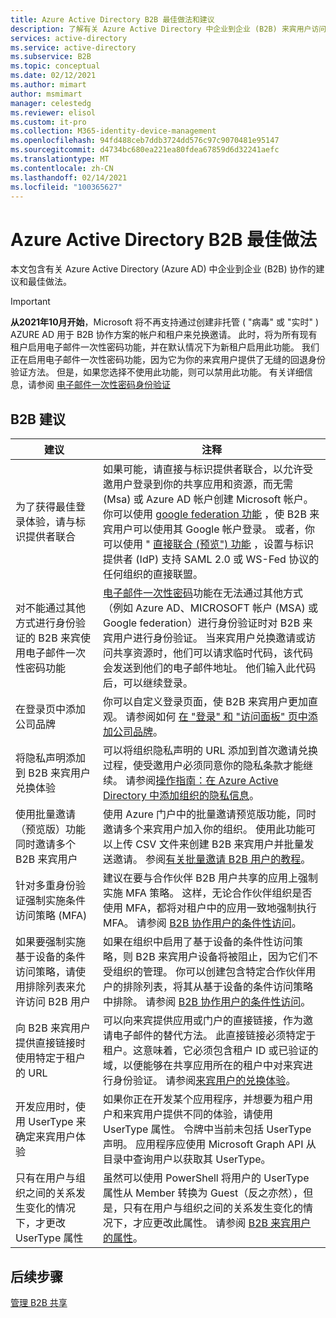 ```yaml
---
title: Azure Active Directory B2B 最佳做法和建议
description: 了解有关 Azure Active Directory 中企业到企业 (B2B) 来宾用户访问的最佳做法和建议。
services: active-directory
ms.service: active-directory
ms.subservice: B2B
ms.topic: conceptual
ms.date: 02/12/2021
ms.author: mimart
author: msmimart
manager: celestedg
ms.reviewer: elisol
ms.custom: it-pro
ms.collection: M365-identity-device-management
ms.openlocfilehash: 94fd488ceb7ddb3724dd576c97c9070481e95147
ms.sourcegitcommit: d4734bc680ea221ea80fdea67859d6d32241aefc
ms.translationtype: MT
ms.contentlocale: zh-CN
ms.lasthandoff: 02/14/2021
ms.locfileid: "100365627"
---
```

# <a name="azure-active-directory-b2b-best-practices"></a>Azure Active Directory B2B 最佳做法
本文包含有关 Azure Active Directory (Azure AD) 中企业到企业 (B2B) 协作的建议和最佳做法。

   > [!IMPORTANT]
   > **从2021年10月开始**，Microsoft 将不再支持通过创建非托管 ( "病毒" 或 "实时" ) AZURE AD 用于 B2B 协作方案的帐户和租户来兑换邀请。 此时，将为所有现有租户启用电子邮件一次性密码功能，并在默认情况下为新租户启用此功能。 我们正在启用电子邮件一次性密码功能，因为它为你的来宾用户提供了无缝的回退身份验证方法。 但是，如果您选择不使用此功能，则可以禁用此功能。 有关详细信息，请参阅 [电子邮件一次性密码身份验证](one-time-passcode.md)


## <a name="b2b-recommendations"></a>B2B 建议
| 建议 | 注释 |
| --- | --- |
| 为了获得最佳登录体验，请与标识提供者联合 | 如果可能，请直接与标识提供者联合，以允许受邀用户登录到你的共享应用和资源，而无需 (Msa) 或 Azure AD 帐户创建 Microsoft 帐户。 你可以使用 [google federation 功能](google-federation.md) ，使 B2B 来宾用户可以使用其 Google 帐户登录。 或者，你可以使用 " [直接联合 (预览") 功能](direct-federation.md) ，设置与标识提供者 (IdP) 支持 SAML 2.0 或 WS-Fed 协议的任何组织的直接联盟。 |
| 对不能通过其他方式进行身份验证的 B2B 来宾使用电子邮件一次性密码功能 | [电子邮件一次性密码](one-time-passcode.md)功能在无法通过其他方式（例如 Azure AD、MICROSOFT 帐户 (MSA) 或 Google federation）进行身份验证时对 B2B 来宾用户进行身份验证。 当来宾用户兑换邀请或访问共享资源时，他们可以请求临时代码，该代码会发送到他们的电子邮件地址。 他们输入此代码后，可以继续登录。 |
| 在登录页中添加公司品牌 | 你可以自定义登录页面，使 B2B 来宾用户更加直观。 请参阅如何 [在 "登录" 和 "访问面板" 页中添加公司品牌](../fundamentals/customize-branding.md)。 |
| 将隐私声明添加到 B2B 来宾用户兑换体验 | 可以将组织隐私声明的 URL 添加到首次邀请兑换过程，使受邀用户必须同意你的隐私条款才能继续。 请参阅[操作指南：在 Azure Active Directory 中添加组织的隐私信息](../fundamentals/active-directory-properties-area.md)。 |
| 使用批量邀请（预览版）功能同时邀请多个 B2B 来宾用户 | 使用 Azure 门户中的批量邀请预览版功能，同时邀请多个来宾用户加入你的组织。 使用此功能可以上传 CSV 文件来创建 B2B 来宾用户并批量发送邀请。 参阅[有关批量邀请 B2B 用户的教程](tutorial-bulk-invite.md)。 |
| 针对多重身份验证强制实施条件访问策略 (MFA)  | 建议在要与合作伙伴 B2B 用户共享的应用上强制实施 MFA 策略。 这样，无论合作伙伴组织是否使用 MFA，都将对租户中的应用一致地强制执行 MFA。 请参阅 [B2B 协作用户的条件性访问](conditional-access.md)。 |
| 如果要强制实施基于设备的条件访问策略，请使用排除列表来允许访问 B2B 用户 | 如果在组织中启用了基于设备的条件性访问策略，则 B2B 来宾用户设备将被阻止，因为它们不受组织的管理。 你可以创建包含特定合作伙伴用户的排除列表，将其从基于设备的条件访问策略中排除。 请参阅 [B2B 协作用户的条件性访问](conditional-access.md)。 |
| 向 B2B 来宾用户提供直接链接时使用特定于租户的 URL | 可以向来宾提供应用或门户的直接链接，作为邀请电子邮件的替代方法。 此直接链接必须特定于租户。这意味着，它必须包含租户 ID 或已验证的域，以便能够在共享应用所在的租户中对来宾进行身份验证。 请参阅[来宾用户的兑换体验](redemption-experience.md)。 |
| 开发应用时，使用 UserType 来确定来宾用户体验  | 如果你正在开发某个应用程序，并想要为租户用户和来宾用户提供不同的体验，请使用 UserType 属性。 令牌中当前未包括 UserType 声明。 应用程序应使用 Microsoft Graph API 从目录中查询用户以获取其 UserType。 |
| 只有在用户与组织之间的关系发生变化的情况下，才更改 UserType 属性  | 虽然可以使用 PowerShell 将用户的 UserType 属性从 Member 转换为 Guest（反之亦然），但是，只有在用户与组织之间的关系发生变化的情况下，才应更改此属性。 请参阅 [B2B 来宾用户的属性](user-properties.md)。|

## <a name="next-steps"></a>后续步骤

[管理 B2B 共享](delegate-invitations.md)